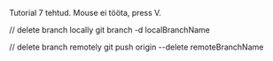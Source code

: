 Tutorial 7 tehtud. Mouse ei tööta, press V.

// delete branch locally
git branch -d localBranchName

// delete branch remotely
git push origin --delete remoteBranchName